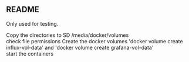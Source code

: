 ## README

Only used for testing.

Copy the directories to SD /media/docker/volumes   
check file permissions
Create the docker volumes 'docker volume create influx-vol-data' and 'docker volume create grafana-vol-data'  
start the containers  
